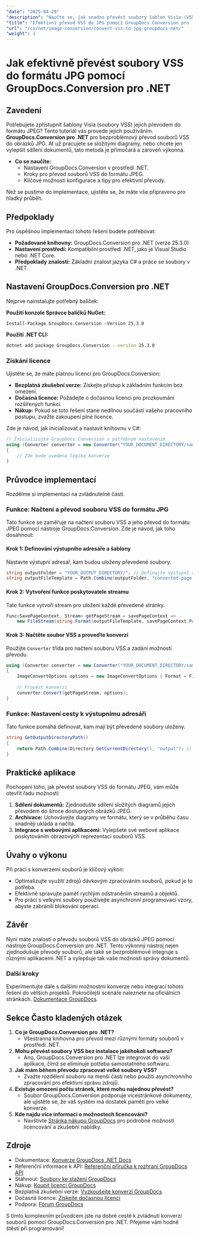 ```yaml
---
"date": "2025-04-29"
"description": "Naučte se, jak snadno převést soubory šablon Visio (VSS) do obrázků JPEG pomocí nástroje GroupDocs.Conversion pro .NET. Ideální pro zlepšení přístupnosti a sdílení dokumentů."
"title": "Efektivní převod VSS do JPG pomocí GroupDocs.Conversion pro .NET"
"url": "/cs/net/image-conversion/convert-vss-to-jpg-groupdocs-net/"
"weight": 1
---
```


# Jak efektivně převést soubory VSS do formátu JPG pomocí GroupDocs.Conversion pro .NET

## Zavedení

Potřebujete zpřístupnit šablony Visia (soubory VSS) jejich převodem do formátu JPEG? Tento tutoriál vás provede jejich používáním. **GroupDocs.Conversion pro .NET** pro bezproblémový převod souborů VSS do obrázků JPG. Ať už pracujete se složitými diagramy, nebo chcete jen vylepšit sdílení dokumentů, tato metoda je přímočará a zároveň výkonná.

- **Co se naučíte:**
  - Nastavení GroupDocs.Conversion v prostředí .NET.
  - Kroky pro převod souborů VSS do formátu JPEG.
  - Klíčové možnosti konfigurace a tipy pro efektivní převody.

Než se pustíme do implementace, ujistěte se, že máte vše připraveno pro hladký průběh.

## Předpoklady

Pro úspěšnou implementaci tohoto řešení budete potřebovat:
- **Požadované knihovny:** GroupDocs.Conversion pro .NET (verze 25.3.0)
- **Nastavení prostředí:** Kompatibilní prostředí .NET, jako je Visual Studio nebo .NET Core.
- **Předpoklady znalostí:** Základní znalost jazyka C# a práce se soubory v .NET.

## Nastavení GroupDocs.Conversion pro .NET

Nejprve nainstalujte potřebný balíček:

**Použití konzole Správce balíčků NuGet:**
```plaintext
Install-Package GroupDocs.Conversion -Version 25.3.0
```

**Použití .NET CLI:**
```bash
dotnet add package GroupDocs.Conversion --version 25.3.0
```

### Získání licence

Ujistěte se, že máte platnou licenci pro GroupDocs.Conversion:
- **Bezplatná zkušební verze:** Získejte přístup k základním funkcím bez omezení.
- **Dočasná licence:** Požádejte o dočasnou licenci pro prozkoumání rozšířených funkcí.
- **Nákup:** Pokud se toto řešení stane nedílnou součástí vašeho pracovního postupu, zvažte zakoupení plné licence.

Zde je návod, jak inicializovat a nastavit knihovnu v C#:
```csharp
// Inicializujte GroupDocs.Conversion s potřebným nastavením
using (Converter converter = new Converter("YOUR_DOCUMENT_DIRECTORY/sample.vss"))
{
    // Zde bude uvedena logika konverze
}
```

## Průvodce implementací

Rozdělme si implementaci na zvládnutelné části.

### Funkce: Načtení a převod souboru VSS do formátu JPG

Tato funkce se zaměřuje na načtení souboru VSS a jeho převod do formátu JPEG pomocí nástroje GroupDocs.Conversion. Zde je návod, jak toho dosáhnout:

#### Krok 1: Definování výstupního adresáře a šablony

Nastavte výstupní adresář, kam budou uloženy převedené soubory.
```csharp
string outputFolder = "YOUR_OUTPUT_DIRECTORY/"; // Definujte výstupní adresář pro převedené soubory
string outputFileTemplate = Path.Combine(outputFolder, "converted-page-{0}.jpg"); // Cesta k šabloně pro každou stránku souboru VSS, která se má uložit jako JPEG
```

#### Krok 2: Vytvoření funkce poskytovatele streamu

Tato funkce vytvoří stream pro uložení každé převedené stránky.
```csharp
Func<SavePageContext, Stream> getPageStream = savePageContext => 
    new FileStream(string.Format(outputFileTemplate, savePageContext.Page), FileMode.Create);
```

#### Krok 3: Načtěte soubor VSS a proveďte konverzi

Použijte `Converter` třída pro načtení souboru VSS a zadání možností převodu.
```csharp
using (Converter converter = new Converter("YOUR_DOCUMENT_DIRECTORY/sample.vss"))
{
    ImageConvertOptions options = new ImageConvertOptions { Format = FileType.Jpg }; // Nastavit výstupní formát na JPEG
    
    // Provést konverzi
    converter.Convert(getPageStream, options);
}
```

### Funkce: Nastavení cesty k výstupnímu adresáři

Tato funkce pomáhá definovat, kam mají být převedené soubory uloženy.
```csharp
string GetOutputDirectoryPath()
{
    return Path.Combine(Directory.GetCurrentDirectory(), "output"); // Přizpůsobte si to podle potřeby
}
```

## Praktické aplikace

Pochopení toho, jak převést soubory VSS do formátu JPEG, vám může otevřít řadu možností:
1. **Sdílení dokumentů:** Zjednodušte sdílení složitých diagramů jejich převodem do široce dostupných obrázků JPEG.
2. **Archivace:** Uchovávejte diagramy ve formátu, který se v průběhu času snadněji ukládá a načítá.
3. **Integrace s webovými aplikacemi:** Vylepšete své webové aplikace poskytováním obrazových reprezentací souborů VSS.

## Úvahy o výkonu

Při práci s konverzemi souborů je klíčový výkon:
- Optimalizujte využití zdrojů dávkovým zpracováním souborů, pokud je to potřeba.
- Efektivně spravujte paměť rychlým odstraněním streamů a objektů.
- Pro práci s velkými soubory používejte asynchronní programovací vzory, abyste zabránili blokování operací.

## Závěr

Nyní máte znalosti o převodu souborů VSS do obrázků JPEG pomocí nástroje GroupDocs.Conversion pro .NET. Tento výkonný nástroj nejen zjednodušuje převody souborů, ale také se bezproblémově integruje s různými aplikacemi .NET a vylepšuje tak vaše možnosti správy dokumentů.

### Další kroky

Experimentujte dále s dalšími možnostmi konverze nebo integrací tohoto řešení do větších projektů. Pokročilejší scénáře naleznete na oficiálních stránkách. [Dokumentace GroupDocs](https://docs.groupdocs.com/conversion/net/).

## Sekce Často kladených otázek

1. **Co je GroupDocs.Conversion pro .NET?**
   - Všestranná knihovna pro převod mezi různými formáty souborů v prostředí .NET.
2. **Mohu převést soubory VSS bez instalace jakéhokoli softwaru?**
   - Ano, GroupDocs.Conversion pro .NET lze integrovat do vaší aplikace, čímž se eliminuje potřeba samostatného softwaru.
3. **Jak mám během převodu zpracovat velké soubory VSS?**
   - Zvažte rozdělení souboru na menší části nebo použití asynchronního zpracování pro efektivní správu zdrojů.
4. **Existuje omezení počtu stránek, které mohu najednou převést?**
   - Soubor GroupDocs.Conversion podporuje vícestránkové dokumenty, ale ujistěte se, že váš systém má dostatek paměti pro velké konverze.
5. **Kde najdu více informací o možnostech licencování?**
   - Navštivte [Stránka nákupu GroupDocs](https://purchase.groupdocs.com/buy) pro podrobné možnosti licencování a zkušební nabídky.

## Zdroje
- Dokumentace: [Konverze GroupDocs .NET Docs](https://docs.groupdocs.com/conversion/net/)
- Referenční informace k API: [Referenční příručka k rozhraní GroupDocs API](https://reference.groupdocs.com/conversion/net/)
- Stáhnout: [Soubory ke stažení GroupDocs](https://releases.groupdocs.com/conversion/net/)
- Nákup: [Koupit licenci GroupDocs](https://purchase.groupdocs.com/buy)
- Bezplatná zkušební verze: [Vyzkoušejte konverzi GroupDocs](https://releases.groupdocs.com/conversion/net/)
- Dočasná licence: [Získejte dočasnou licenci](https://purchase.groupdocs.com/temporary-license/)
- Podpora: [Fórum GroupDocs](https://forum.groupdocs.com/c/conversion/10)

S tímto komplexním průvodcem jste na dobré cestě k zvládnutí konverzí souborů pomocí GroupDocs.Conversion pro .NET. Přejeme vám hodně štěstí při programování!